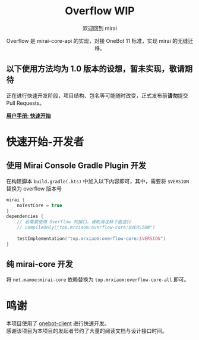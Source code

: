 <div align="center">
  <h1>Overflow WIP</h1>
  
  欢迎回到 mirai
  
  Overflow 是 mirai-core-api 的实现，对接 OneBot 11 标准，实现 mirai 的无缝迁移。
</div>

## 以下使用方法均为 1.0 版本的设想，暂未实现，敬请期待

正在进行快速开发阶段，项目结构、包名等可能随时改变，正式发布前**请勿**提交 Pull Requests。

**[用户手册: 快速开始](docs/README.md)**

# 快速开始-开发者

## 使用 Mirai Console Gradle Plugin 开发

在构建脚本 `build.gradle(.kts)` 中加入以下内容即可，其中，需要将 `$VERSION` 替换为 overflow 版本号

```kotlin
mirai {
    noTestCore = true
}
dependencies {
    // 若需要使用 Overflow 的接口，请取消注释下面这行
    // compileOnly("top.mrxiaom:overflow-core:$VERSION")
    
    testImplementation("top.mrxiaom:overflow-core:$VERSION")
}
```

## 纯 mirai-core 开发

将 `net.mamoe:mirai-core` 依赖替换为 `top.mrxiaom:overflow-core-all` 即可。

# 鸣谢

本项目使用了 [onebot-client](https://github.com/cnlimiter/onebot-client) 进行快速开发。  
感谢该项目为本项目的发起者节约了大量的阅读文档与设计接口时间。

